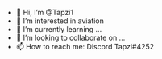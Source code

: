 - 👋 Hi, I’m @Tapzi1
- 👀 I’m interested in aviation
- 🌱 I’m currently learning ...
- 💞️ I’m looking to collaborate on ...
- 📫 How to reach me: Discord Tapzi#4252

<!---
Tapzi1/Tapzi1 is a ✨ special ✨ repository because its `README.md` (this file) appears on your GitHub profile.
You can click the Preview link to take a look at your changes.
--->
